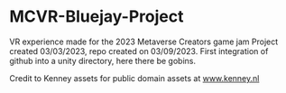 # MCVR-Bluejay-Project
VR experience made for the 2023 Metaverse Creators game jam
Project created 03/03/2023, repo created on 03/09/2023.
First integration of github into a unity directory, here there be gobins.

Credit to Kenney assets for public domain assets at www.kenney.nl